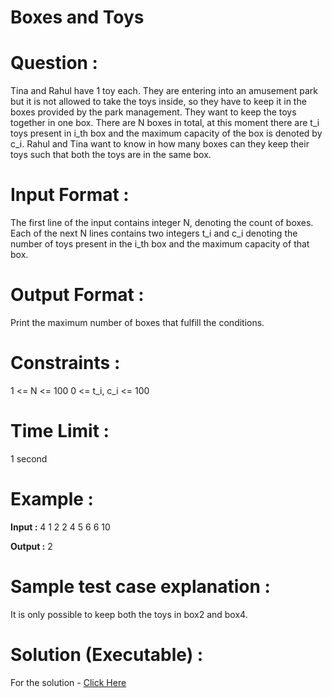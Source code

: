 # Boxes and Toys

# Question :
  Tina and Rahul have 1 toy each. They are entering into an amusement park but it is not allowed to take the toys inside, so they have to keep it in the boxes provided by the park
  management. They want to keep the toys together in one box. There are N boxes in total, at this moment there are t_i toys present in i_th box and the maximum capacity of the box
  is denoted by c_i. Rahul and Tina want to know in how many boxes can they keep their toys such that both the toys are in the same box.

# Input Format :
  The first line of the input contains integer N, denoting the count of boxes. Each of the next N lines contains two integers t_i and c_i denoting the number of toys present in
  the i_th box and the maximum capacity of that box.
  
# Output Format :
  Print the maximum number of boxes that fulfill the conditions.
  
# Constraints :
  1 <= N <= 100
  0 <= t_i, c_i <= 100

# Time Limit :
  1 second

# Example :

  **Input :**
  4
  1 2
  2 4
  5 6
  6 10

  **Output :**
  2

# Sample test case explanation :
  It is only possible to keep both the toys in box2 and box4.
  
# Solution (Executable) :
  For the solution - [Click Here](https://onecompiler.com/python/3wvnk8h4n)
